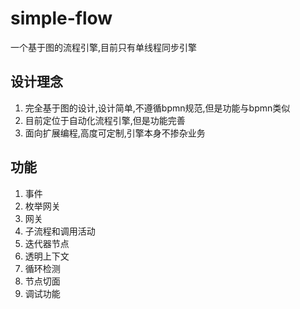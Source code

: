 # simple-flow

一个基于图的流程引擎,目前只有单线程同步引擎

## 设计理念

1. 完全基于图的设计,设计简单,不遵循bpmn规范,但是功能与bpmn类似
2. 目前定位于自动化流程引擎,但是功能完善
3. 面向扩展编程,高度可定制,引擎本身不掺杂业务

## 功能

1. 事件
2. 枚举网关
3. 网关
4. 子流程和调用活动
5. 迭代器节点
6. 透明上下文
7. 循环检测
8. 节点切面
9. 调试功能
